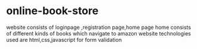 # online-book-store

website consists of loginpage ,registration page,home page
home consists of different kinds of books which navigate to amazon website
technologies used are html,css,javascript for form validation
